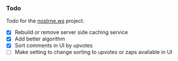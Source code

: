 ### Todo

Todo for the [nostrne.ws](https://nostrne.ws) project.

 - [x] Rebuild or remove server side caching service
 - [x] Add better algorithm 
 - [x] Sort comments in UI by upvotes
 - [ ] Make setting to change sorting to upvotes or zaps avaliable in UI
